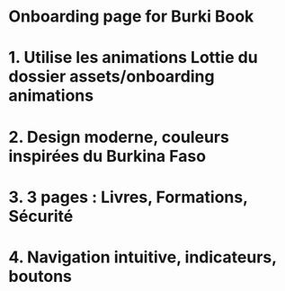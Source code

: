 # Onboarding page for Burki Book
# 1. Utilise les animations Lottie du dossier assets/onboarding animations
# 2. Design moderne, couleurs inspirées du Burkina Faso
# 3. 3 pages : Livres, Formations, Sécurité
# 4. Navigation intuitive, indicateurs, boutons
